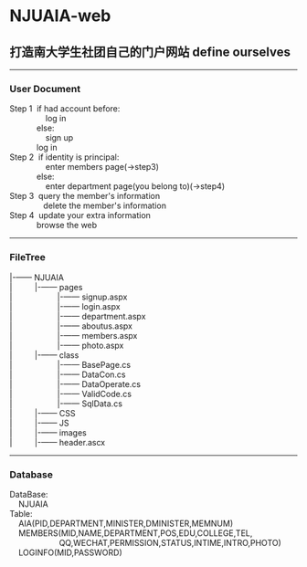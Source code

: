 # NJUAIA-web
## 打造南大学生社团自己的门户网站 define ourselves
***
### User Document
Step&nbsp;1&nbsp;&nbsp;if   had account before:  
&nbsp;&nbsp;&nbsp;&nbsp;&nbsp;&nbsp;&nbsp;&nbsp;&nbsp;&nbsp;&nbsp;&nbsp;&nbsp;&nbsp;&nbsp;&nbsp;log in  
&nbsp;&nbsp;&nbsp;&nbsp;&nbsp;&nbsp;&nbsp;&nbsp;&nbsp;&nbsp;&nbsp;&nbsp;else:  
&nbsp;&nbsp;&nbsp;&nbsp;&nbsp;&nbsp;&nbsp;&nbsp;&nbsp;&nbsp;&nbsp;&nbsp;&nbsp;&nbsp;&nbsp;&nbsp;sign up  
&nbsp;&nbsp;&nbsp;&nbsp;&nbsp;&nbsp;&nbsp;&nbsp;&nbsp;&nbsp;&nbsp;&nbsp;log in  
Step&nbsp;2&nbsp;&nbsp;if  identity is principal:  
&nbsp;&nbsp;&nbsp;&nbsp;&nbsp;&nbsp;&nbsp;&nbsp;&nbsp;&nbsp;&nbsp;&nbsp;&nbsp;&nbsp;&nbsp;&nbsp;enter  members page(->step3)  
&nbsp;&nbsp;&nbsp;&nbsp;&nbsp;&nbsp;&nbsp;&nbsp;&nbsp;&nbsp;&nbsp;&nbsp;else:  
&nbsp;&nbsp;&nbsp;&nbsp;&nbsp;&nbsp;&nbsp;&nbsp;&nbsp;&nbsp;&nbsp;&nbsp;&nbsp;&nbsp;&nbsp;&nbsp;enter department page(you belong to)(->step4)  
Step&nbsp;3&nbsp;&nbsp;query the member's information  
&nbsp;&nbsp;&nbsp;&nbsp;&nbsp;&nbsp;&nbsp;&nbsp;&nbsp;&nbsp;&nbsp;&nbsp;&nbsp;&nbsp;&nbsp;delete the member's information  
Step&nbsp;4&nbsp;&nbsp;update your extra information  
&nbsp;&nbsp;&nbsp;&nbsp;&nbsp;&nbsp;&nbsp;&nbsp;&nbsp;&nbsp;&nbsp;&nbsp;browse the web
***
### FileTree
|-—— NJUAIA  
|&nbsp;&nbsp;&nbsp;&nbsp;&nbsp;&nbsp;&nbsp;&nbsp;&nbsp;&nbsp;|-—— pages  
|&nbsp;&nbsp;&nbsp;&nbsp;&nbsp;&nbsp;&nbsp;&nbsp;&nbsp;&nbsp;&nbsp;&nbsp;&nbsp;&nbsp;&nbsp;&nbsp;&nbsp;&nbsp;&nbsp;&nbsp;|-—— signup.aspx    
|&nbsp;&nbsp;&nbsp;&nbsp;&nbsp;&nbsp;&nbsp;&nbsp;&nbsp;&nbsp;&nbsp;&nbsp;&nbsp;&nbsp;&nbsp;&nbsp;&nbsp;&nbsp;&nbsp;&nbsp;|-—— login.aspx  
|&nbsp;&nbsp;&nbsp;&nbsp;&nbsp;&nbsp;&nbsp;&nbsp;&nbsp;&nbsp;&nbsp;&nbsp;&nbsp;&nbsp;&nbsp;&nbsp;&nbsp;&nbsp;&nbsp;&nbsp;|-—— department.aspx  
|&nbsp;&nbsp;&nbsp;&nbsp;&nbsp;&nbsp;&nbsp;&nbsp;&nbsp;&nbsp;&nbsp;&nbsp;&nbsp;&nbsp;&nbsp;&nbsp;&nbsp;&nbsp;&nbsp;&nbsp;|-—— aboutus.aspx  
|&nbsp;&nbsp;&nbsp;&nbsp;&nbsp;&nbsp;&nbsp;&nbsp;&nbsp;&nbsp;&nbsp;&nbsp;&nbsp;&nbsp;&nbsp;&nbsp;&nbsp;&nbsp;&nbsp;&nbsp;|-—— members.aspx  
|&nbsp;&nbsp;&nbsp;&nbsp;&nbsp;&nbsp;&nbsp;&nbsp;&nbsp;&nbsp;&nbsp;&nbsp;&nbsp;&nbsp;&nbsp;&nbsp;&nbsp;&nbsp;&nbsp;&nbsp;|-—— photo.aspx  
|&nbsp;&nbsp;&nbsp;&nbsp;&nbsp;&nbsp;&nbsp;&nbsp;&nbsp;&nbsp;|-—— class  
|&nbsp;&nbsp;&nbsp;&nbsp;&nbsp;&nbsp;&nbsp;&nbsp;&nbsp;&nbsp;&nbsp;&nbsp;&nbsp;&nbsp;&nbsp;&nbsp;&nbsp;&nbsp;&nbsp;&nbsp;|-—— BasePage.cs  
|&nbsp;&nbsp;&nbsp;&nbsp;&nbsp;&nbsp;&nbsp;&nbsp;&nbsp;&nbsp;&nbsp;&nbsp;&nbsp;&nbsp;&nbsp;&nbsp;&nbsp;&nbsp;&nbsp;&nbsp;|-—— DataCon.cs  
|&nbsp;&nbsp;&nbsp;&nbsp;&nbsp;&nbsp;&nbsp;&nbsp;&nbsp;&nbsp;&nbsp;&nbsp;&nbsp;&nbsp;&nbsp;&nbsp;&nbsp;&nbsp;&nbsp;&nbsp;|-—— DataOperate.cs  
|&nbsp;&nbsp;&nbsp;&nbsp;&nbsp;&nbsp;&nbsp;&nbsp;&nbsp;&nbsp;&nbsp;&nbsp;&nbsp;&nbsp;&nbsp;&nbsp;&nbsp;&nbsp;&nbsp;&nbsp;|-—— ValidCode.cs  
|&nbsp;&nbsp;&nbsp;&nbsp;&nbsp;&nbsp;&nbsp;&nbsp;&nbsp;&nbsp;&nbsp;&nbsp;&nbsp;&nbsp;&nbsp;&nbsp;&nbsp;&nbsp;&nbsp;&nbsp;|-—— SqlData.cs  
|&nbsp;&nbsp;&nbsp;&nbsp;&nbsp;&nbsp;&nbsp;&nbsp;&nbsp;&nbsp;|-—— CSS  
|&nbsp;&nbsp;&nbsp;&nbsp;&nbsp;&nbsp;&nbsp;&nbsp;&nbsp;&nbsp;|-—— JS  
|&nbsp;&nbsp;&nbsp;&nbsp;&nbsp;&nbsp;&nbsp;&nbsp;&nbsp;&nbsp;|-—— images  
|&nbsp;&nbsp;&nbsp;&nbsp;&nbsp;&nbsp;&nbsp;&nbsp;&nbsp;&nbsp;|-—— header.ascx  
***
### Database
DataBase:  
&nbsp;&nbsp;&nbsp;&nbsp;NJUAIA  
Table:  
&nbsp;&nbsp;&nbsp;&nbsp;AIA(PID,DEPARTMENT,MINISTER,DMINISTER,MEMNUM)  
&nbsp;&nbsp;&nbsp;&nbsp;MEMBERS(MID,NAME,DEPARTMENT,POS,EDU,COLLEGE,TEL,  
&nbsp;&nbsp;&nbsp;&nbsp;&nbsp;&nbsp;&nbsp;&nbsp;&nbsp;&nbsp;&nbsp;&nbsp;&nbsp;&nbsp;&nbsp;&nbsp;&nbsp;&nbsp;&nbsp;&nbsp;&nbsp;&nbsp;QQ,WECHAT,PERMISSION,STATUS,INTIME,INTRO,PHOTO)  
&nbsp;&nbsp;&nbsp;&nbsp;LOGINFO(MID,PASSWORD)
